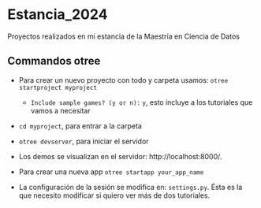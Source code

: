# Estancia_2024
Proyectos realizados en mi estancia de la Maestría en Ciencia de Datos

## Commandos otree

* Para crear un nuevo proyecto con todo y carpeta usamos: `otree startproject myproject`
    * `Include sample games? (y or n):`  `y`, esto incluye a los tutoriales que vamos a necesitar

* `cd myproject`, para entrar a la carpeta

* `otree devserver`, para iniciar el servidor

* Los demos se visualizan en el servidor: http://localhost:8000/. 

* Para crear una nueva app `otree startapp your_app_name`

* La configuración de la sesión se modifica en: `settings.py`. Ésta es la que necesito modificar si quiero ver más de dos tutoriales.